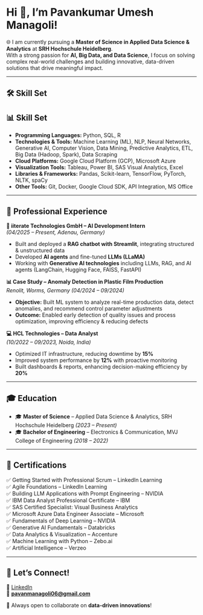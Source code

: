 # Hi 👋, I’m Pavankumar Umesh Managoli!  

🌐 I am currently pursuing a **Master of Science in Applied Data Science & Analytics** at **SRH Hochschule Heidelberg**.  
With a strong passion for **AI, Big Data, and Data Science**, I focus on solving complex real-world challenges and building innovative, data-driven solutions that drive meaningful impact.  

---

## 🛠️ Skill Set  

## 📊 Skill Set

- **Programming Languages:** Python, SQL, R  
- **Technologies & Tools:** Machine Learning (ML), NLP, Neural Networks, Generative AI, Computer Vision, Data Mining, Predictive Analytics, ETL, Big Data (Hadoop, Spark), Data Scraping  
- **Cloud Platforms:** Google Cloud Platform (GCP), Microsoft Azure  
- **Visualization Tools:** Tableau, Power BI, SAS Visual Analytics, Excel  
- **Libraries & Frameworks:** Pandas, Scikit-learn, TensorFlow, PyTorch, NLTK, spaCy  
- **Other Tools:** Git, Docker, Google Cloud SDK, API Integration, MS Office  

---

## 💼 Professional Experience  

**🚀 iiterate Technologies GmbH – AI Development Intern**  
*(04/2025 – Present, Adenau, Germany)*  
- Built and deployed a **RAG chatbot with Streamlit**, integrating structured & unstructured data  
- Developed **AI agents** and fine-tuned **LLMs (LLaMA)**  
- Working with **Generative AI technologies** including LLMs, RAG, and AI agents (LangChain, Hugging Face, FAISS, FastAPI)  

**📊 Case Study – Anomaly Detection in Plastic Film Production**  
*Renolit, Worms, Germany (04/2024 – 09/2024)*  
- **Objective:** Built ML system to analyze real-time production data, detect anomalies, and recommend control parameter adjustments  
- **Outcome:** Enabled early detection of quality issues and process optimization, improving efficiency & reducing defects  

**💻 HCL Technologies – Data Analyst**  
*(10/2022 – 09/2023, Noida, India)*  
- Optimized IT infrastructure, reducing downtime by **15%**  
- Improved system performance by **12%** with proactive monitoring  
- Built dashboards & reports, enhancing decision-making efficiency by **20%**  

---

## 🎓 Education  

- 🎓 **Master of Science** – Applied Data Science & Analytics, SRH Hochschule Heidelberg *(2023 – Present)*  
- 🎓 **Bachelor of Engineering** – Electronics & Communication, MVJ College of Engineering *(2018 – 2022)*  

---

## 📜 Certifications  

✅ Getting Started with Professional Scrum – LinkedIn Learning  
✅ Agile Foundations – LinkedIn Learning  
✅ Building LLM Applications with Prompt Engineering – NVIDIA  
✅ IBM Data Analyst Professional Certificate – IBM  
✅ SAS Certified Specialist: Visual Business Analytics  
✅ Microsoft Azure Data Engineer Associate – Microsoft  
✅ Fundamentals of Deep Learning – NVIDIA  
✅ Generative AI Fundamentals – Databricks  
✅ Data Analytics & Visualization – Accenture  
✅ Machine Learning with Python – Zebo.ai  
✅ Artificial Intelligence – Verzeo  

---

## 📢 Let’s Connect!  

🔗 [LinkedIn](https://www.linkedin.com/in/pavankumarmanagoli)  
📧 **pavanmanagoli06@gmail.com**  

🚀 Always open to collaborate on **data-driven innovations**!  
